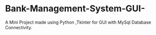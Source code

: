 # Bank-Management-System-GUI-
A Mini Project made using Python ,Tkinter for GUI with MySql Database Connectivity.
